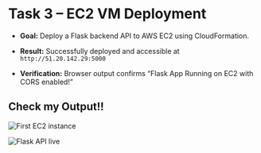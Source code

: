 # Task 3 – EC2 VM Deployment

- **Goal:** 
Deploy a Flask backend API to AWS EC2 using CloudFormation.

- **Result:** 
Successfully deployed and accessible at  
  `http://51.20.142.29:5000`

- **Verification:** 
Browser output confirms “Flask App Running on EC2 with CORS enabled!”

## Check my Output!!
![First EC2 instance](/Images/first%20EC2%20instance.jpg)

![Flask API live](/Images/Flask%20API%20is%20running%20live.jpg)
